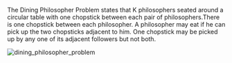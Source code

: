  The Dining Philosopher Problem states that K philosophers seated around a circular table with one chopstick between each pair of philosophers.There is one chopstick between each philosopher. A philosopher may eat if he can pick up the two chopsticks adjacent to him. One chopstick may be picked up by any one of its adjacent followers but not both.
 
 
 ![dining_philosopher_problem](https://user-images.githubusercontent.com/94942389/180574855-2ffcb367-09da-4921-8f2c-8f3c3512c25e.png)
